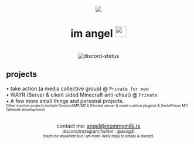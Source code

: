 <div align="center">
    <img src="https://cdn.discordapp.com/emojis/1050442584058765312.gif?v=1" /><br />
    <h1>im angel <img src="https://em-content.zobj.net/source/apple/354/smiling-face-with-halo_1f607.png" width="30" /></h1><br />
    <img src="https://lanyard.kyrie25.me/api/632239110479675413?waveColor=8B8BFA&waveSpotifyColor=B48EF7&gradient=7E37F9-B48EF7-E568C4&imgStyle=square" alt="discord-status" />
</div>

<h2>projects</h2>

•  take action (a media collective group) @ `Private for now`<br /> 
•  WAYR (Server & client sided Minecraft anti-cheat) @ `Private`<br />
•  A few more small things and personal projects. <br /> 
<sub><sub> Other inactive projects include DivisionSMP/MCS (Hosted server & made custom plugins) & ZentoPrison MC (Website development) <br /> </sub></sub>
<h2></h2>
<div align="center">
    contact me: <a href="mailto:angel@mommymilk.rs">angel@mommymilk.rs <br /></a>
    <sub>discord/instagram/twitter : @axxg3l <br /></sub>
    <sub><sub> reach me anywhere but i am more-likely reply to emails & discord.</sub></sub>
</div>
<!-- - hi ilysm - -->
